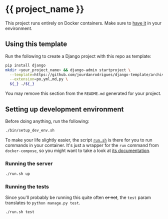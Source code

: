 # {{ project_name }}

This project runs entirely on Docker containers. Make sure to [have it][docker-download] in your environment.

## Using this template

Run the following to create a Django project with this repo as template:

```bash
pip install django
mkdir <your_project_name> && django-admin startproject \
  --template=https://github.com/jourdanrodrigues/django-template/archive/master.zip \
  --extension=po,yml,md,py \
  ${_} ./${_}
```

You may remove this section from the `README.md` generated for your project.  

## Setting up development environment

Before doing anything, run the following:

```bash
./bin/setup_dev_env.sh
```

To make your life slightly easier, the script [`run.sh`](run.sh) is there for you to run commands in your container.
It's just a wrapper for the `run` command from `docker-compose`, so you might want to take a look at
[its documentation][docker-compose-run].

### Running the server

```bash
./run.sh up
```

### Running the tests

Since you'll probably be running this quite often ~~or not~~, the `test` param translates to `python manage.py test`.

```bash
./run.sh test
```

[docker-download]: https://www.docker.com/community-edition#/download
[docker-compose-run]: https://docs.docker.com/compose/reference/run/
